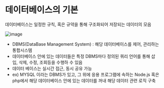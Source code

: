 # 데이터베이스의 기본

데이터베이스는 일정한 규칙, 혹은 규약을 통해 구조화되어 저장되는 데이터의 모음


![image](https://github.com/zeunxx/algorithm/assets/81572478/74d213ec-64f7-4d3d-af27-f510bd79ccf5)



- DBMS(DataBase Management System) : 해당 데이터베이스를 제어, 관리하는 통합시스템
- 데이터베이스 안에 있는 데이터들은 특정 DBMS마다 정의된 쿼리 언어를 통해 삽입, 삭제, 수정, 조회등을 수행하 수 있음
- 데이터 베이스는 실시간 접근, 동시 공유 가능
-  ex) MYSQL 이라는 DBMS가 있고, 그 위에 응용 프로그램에 속하는 Node.js 혹은 php에서 해당 데이터베이스 안에 있는 데이터를 꺼내 해당 데이터 관련 로직 구축
